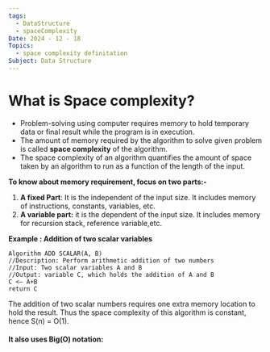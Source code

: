 ```yaml
---
tags:
  - DataStructure
  - spaceComplexity
Date: 2024 - 12 - 18
Topics:
  - space complexity definitation
Subject: Data Structure
---
```

# What is Space complexity?
- Problem-solving using computer requires memory to hold temporary data or final result while the program is in execution. 
- The amount of memory required by the algorithm to solve given problem is called **space complexity** of the algorithm.
- The space complexity of an algorithm quantifies the amount of space taken by an algorithm to run as a function of the length of the input.

**To know about memory requirement, focus on two parts:-**
1. **A fixed Part**: It is the independent of the input size. It includes memory of instructions, constants, variables, etc.
2. **A variable part:** it is the dependent of the input size. It includes memory for recursion stack, reference variable,etc.

**Example : Addition of two scalar variables**
```plaintext
Algorithm ADD SCALAR(A, B)  
//Description: Perform arithmetic addition of two numbers  
//Input: Two scalar variables A and B  
//Output: variable C, which holds the addition of A and B  
C <— A+B  
return C
```

The addition of two scalar numbers requires one extra memory location to hold the result. Thus the space complexity of this algorithm is constant, hence S(n) = O(1).

#### It also uses Big(O) notation:
